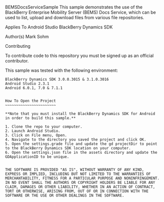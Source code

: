BEMSDocsServiceSample
This sample demonstrates the use of the BlackBerry Enterprise Mobility Server (BEMS) Docs Service, which
can be used to list, upload and download files from various file repositories.

Applies To
Android Studio
BlackBerry Dynamics SDK

Author(s)
Mark Sohm

Contributing

To contribute code to this repository you must be signed up as an official contributor.

This sample was tested with the following environment:
~~~~~~~~~~~~~~~~~~~~~~~~~~~~~~~~~~~~~~~~~~~~~~~~~~~~~~
BlackBerry Dynamics SDK	3.0.0.3015 & 3.1.0.3016
Android Studio 2.3.1
Android 6.0.1, 7.0 & 7.1.1


How To Open the Project
~~~~~~~~~~~~~~~~~~~~~~~

**Note that you must install the BlackBerry Dynamics SDK for Android in order to build this sample.**

1. Clone the repo to your computer.
2. Launch Android Studio.
3. Click on File menu, Open.
4. Navigate to the directory you saved the project and click OK.
5. Open the settings.grade file and update the gd projectDir to point to the BlackBerry Dynamics SDK location on your computer.
6. Open the settings.json file in the assets directory and update the GDApplicationID to be unique.


THE SOFTWARE IS PROVIDED "AS IS", WITHOUT WARRANTY OF ANY KIND, EXPRESS OR IMPLIED, INCLUDING BUT NOT LIMITED TO THE WARRANTIES OF MERCHANTABILITY, FITNESS FOR A PARTICULAR PURPOSE AND NONINFRINGEMENT. IN NO EVENT SHALL THE AUTHORS OR COPYRIGHT HOLDERS BE LIABLE FOR ANY CLAIM, DAMAGES OR OTHER LIABILITY, WHETHER IN AN ACTION OF CONTRACT, TORT OR OTHERWISE, ARISING FROM, OUT OF OR IN CONNECTION WITH THE SOFTWARE OR THE USE OR OTHER DEALINGS IN THE SOFTWARE.